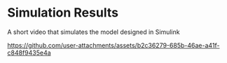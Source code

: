 # Simulation Results

A short video that simulates the model designed in Simulink

https://github.com/user-attachments/assets/b2c36279-685b-46ae-a41f-c848f9435e4a


